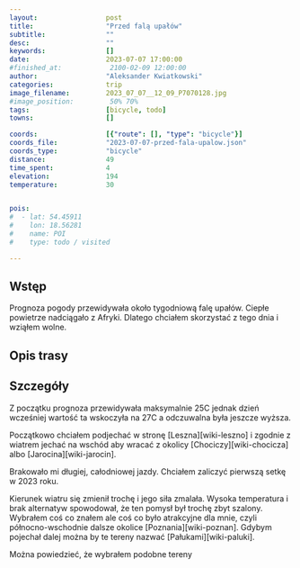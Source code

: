 ```yaml
---
layout:                 post
title:                  "Przed falą upałów"
subtitle:               ""
desc:                   ""
keywords:               []
date:                   2023-07-07 17:00:00
#finished_at:            2100-02-09 12:00:00
author:                 "Aleksander Kwiatkowski"
categories:             trip
image_filename:         2023_07_07__12_09_P7070128.jpg
#image_position:         50% 70%
tags:                   [bicycle, todo]
towns:                  []

coords:                 [{"route": [], "type": "bicycle"}]
coords_file:            "2023-07-07-przed-fala-upalow.json"
coords_type:            "bicycle"
distance:               49
time_spent:             4
elevation:              194
temperature:            30


pois:
#  - lat: 54.45911
#    lon: 18.56281
#    name: POI
#    type: todo / visited

---
```



## Wstęp

Prognoza pogody przewidywała około tygodniową falę upałów. Ciepłe powietrze
nadciągało z Afryki. Dlatego chciałem skorzystać z tego dnia i wziąłem wolne.

## Opis trasy

<div class="strava-embed-placeholder" data-embed-type="activity" data-embed-id="9405964054"></div><script src="https://strava-embeds.com/embed.js"></script>

## Szczegóły

Z początku prognoza przewidywała maksymalnie 25C jednak dzień wcześniej
wartość ta wskoczyła na 27C a odczuwalna była jeszcze wyższa.

Początkowo chciałem podjechać w stronę [Leszna][wiki-leszno]
i zgodnie z wiatrem jechać na wschód aby wracać z okolicy
[Chociczy][wiki-chocicza] albo [Jarocina][wiki-jarocin].

Brakowało mi długiej, całodniowej jazdy. Chciałem zaliczyć pierwszą
setkę w 2023 roku.

Kierunek wiatru się zmienił trochę i jego siła zmalała. Wysoka temperatura
i brak alternatyw spowodował, że ten pomysł był trochę zbyt szalony.
Wybrałem coś co znałem ale coś co było atrakcyjne dla mnie, czyli
północno-wschodnie dalsze okolice [Poznania][wiki-poznan].
Gdybym pojechał dalej można by te tereny nazwać [Pałukami][wiki-paluki].

Można powiedzieć, że wybrałem podobne tereny

